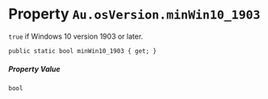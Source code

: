 # Property `Au.osVersion.minWin10_1903`

`true` if Windows 10 version 1903 or later.

```
public static bool minWin10_1903 { get; }
```

##### Property Value

`bool`